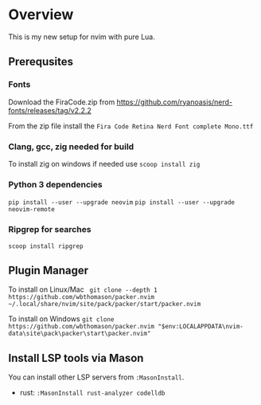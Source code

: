 # Overview

This is my new setup for nvim with pure Lua.

## Prerequsites

### Fonts
Download the FiraCode.zip from https://github.com/ryanoasis/nerd-fonts/releases/tag/v2.2.2

From the zip file install the `Fira Code Retina Nerd Font complete Mono.ttf`

### Clang, gcc, zig needed for build
To install zig on windows if needed use `scoop install zig`

### Python 3 dependencies
`pip install --user --upgrade neovim`
`pip install --user --upgrade neovim-remote`

### Ripgrep for searches
`scoop install ripgrep`

## Plugin Manager

To install on Linux/Mac
` git clone --depth 1 https://github.com/wbthomason/packer.nvim ~/.local/share/nvim/site/pack/packer/start/packer.nvim`

To install on Windows
`git clone https://github.com/wbthomason/packer.nvim "$env:LOCALAPPDATA\nvim-data\site\pack\packer\start\packer.nvim"`

## Install LSP tools via Mason

You can install other LSP servers from `:MasonInstall`.

* rust: `:MasonInstall rust-analyzer codelldb`

